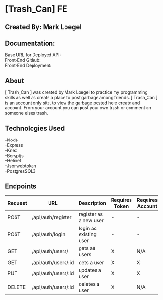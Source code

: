 # [Trash_Can] FE

## Created By: Mark Loegel

## Documentation:

Base URL for Deployed API: <br>
Front-End Github: <br>
Front-End Deployment: <br>

## About

[ Trash_Can ] was created by Mark Loegel to practice my programming skills as well as create a place to post garbage among friends. [ Trash_Can ] is an account only site, to view the garbage posted here create and account. From your account you can post your own trash or comment on someone elses trash.

## Technologies Used

-Node <br>
-Express <br>
-Knex <br>
-Bcryptjs<br>
-Helmet<br>
-Jsonwebtoken<br>
-PostgresSQL3<br>

## Endpoints

| Request | URL                 | Description            | Requires Token | Requires Account |
| ------- | ------------------- | ---------------------- | -------------- | ---------------- |
| POST    | /api/auth/register  | register as a new user | -              | -                |
| POST    | /api/auth/login     | login as existing user | -              | -                |
| GET     | /api/auth/users/    | gets all users         | X              | N/A              |
| GET     | /api/auth/users/:id | gets a user            | X              | X                |
| PUT     | /api/auth/users/:id | updates a user         | X              | X                |
| DELETE  | /api/auth/users/:id | deletes a user         | X              | N/A              |
